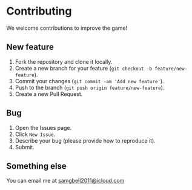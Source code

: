 # Contributing

We welcome contributions to improve the game!

## New feature
1. Fork the repository and clone it locally.
2. Create a new branch for your feature (`git checkout -b feature/new-feature`).
3. Commit your changes (`git commit -am 'Add new feature'`).
4. Push to the branch (`git push origin feature/new-feature`).
5. Create a new Pull Request.

## Bug
1. Open the Issues page.
2. Click `New Issue`.
3. Describe your bug (please provide how to reproduce it).
4. Submit.

## Something else
You can email me at [samgbell2011@icloud.com](mailto:samgbell2011@icloud.com)
